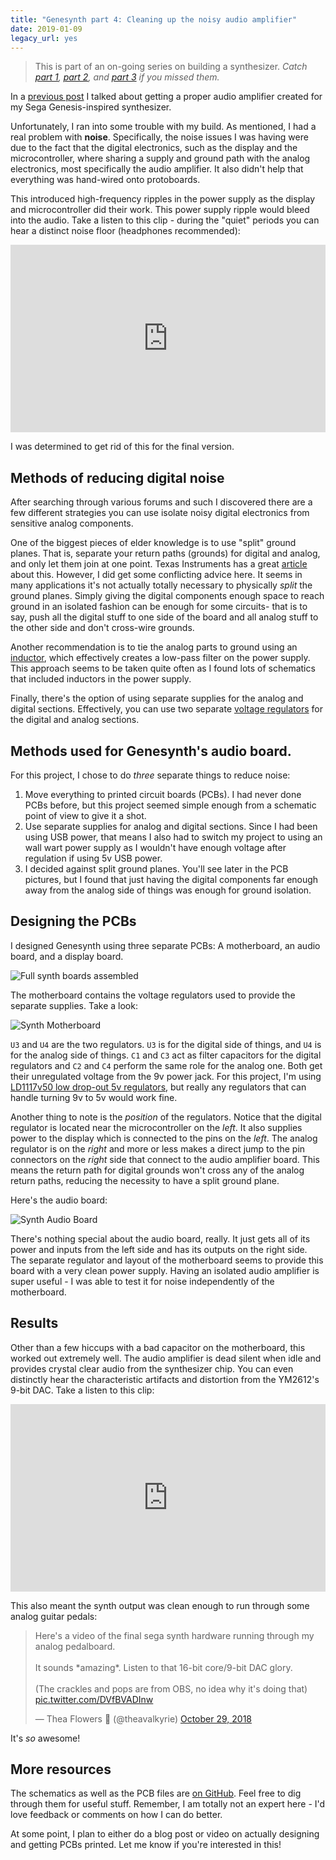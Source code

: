 ```yaml
---
title: "Genesynth part 4: Cleaning up the noisy audio amplifier"
date: 2019-01-09
legacy_url: yes
---
```


> This is part of an on-going series on building a synthesizer. *Catch [part 1](../genesynth-part-1-idea-and-research), [part 2](../genesynth-part-2-basic-communication), and [part 3](../genesynth-part-3-proper-audio) if you missed them.*

In a [previous post](../genesynth-part-3-proper-audio) I talked about getting a proper audio amplifier created for my Sega Genesis-inspired synthesizer.

Unfortunately, I ran into some trouble with my build. As mentioned, I had a real problem with **noise**. Specifically, the noise issues I was having were due to the fact that the digital electronics, such as the display and the microcontroller, where sharing a supply and ground path with the analog electronics, most specifically the audio amplifier. It also didn't help that everything was hand-wired onto protoboards.

This introduced high-frequency ripples in the power supply as the display and microcontroller did their work. This power supply ripple would bleed into the audio. Take a listen to this clip - during the "quiet" periods you can hear a distinct noise floor (headphones recommended):

<iframe width="100%" height="300" scrolling="no" frameborder="no" allow="autoplay" src="https://w.soundcloud.com/player/?url=https%3A//api.soundcloud.com/tracks/475899672%3Fsecret_token%3Ds-wSkPk&color=%23ff5500&auto_play=false&hide_related=false&show_comments=true&show_user=true&show_reposts=false&show_teaser=true&visual=true"></iframe>

I was determined to get rid of this for the final version.

## Methods of reducing digital noise

After searching through various forums and such I discovered there are a few different strategies you can use isolate noisy digital electronics from sensitive analog components.

One of the biggest pieces of elder knowledge is to use "split" ground planes. That is, separate your return paths (grounds) for digital and analog, and only let them join at one point. Texas Instruments has a great [article](http://www.ti.com/lit/an/slyt512/slyt512.pdf) about this. However, I did get some conflicting advice here. It seems in many applications it's not actually totally necessary to physically *split* the ground planes. Simply giving the digital components enough space to reach ground in an isolated fashion can be enough for some circuits- that is to say, push all the digital stuff to one side of the board and all analog stuff to the other side and don't cross-wire grounds.

Another recommendation is to tie the analog parts to ground using an [inductor](https://www.tempoautomation.com/toms-circuits/power-supply-filter-design-for-pcb/), which effectively creates a low-pass filter on the power supply. This approach seems to be taken quite often as I found lots of schematics that included inductors in the power supply.

Finally, there's the option of using separate supplies for the analog and digital sections. Effectively, you can use two separate [voltage regulators](https://en.wikipedia.org/wiki/Voltage_regulator) for the digital and analog sections.

## Methods used for Genesynth's audio board.

For this project, I chose to do *three* separate things to reduce noise:

1. Move everything to printed circuit boards (PCBs). I had never done PCBs before, but this project seemed simple enough from a schematic point of view to give it a shot.
2. Use separate supplies for analog and digital sections. Since I had been using USB power, that means I also had to switch my project to using an wall wart power supply as I wouldn't have enough voltage after regulation if using 5v USB power.
3. I decided against split ground planes. You'll see later in the PCB pictures, but I found that just having the digital components far enough away from the analog side of things was enough for ground isolation.

## Designing the PCBs

I designed Genesynth using three separate PCBs: A motherboard, an audio board, and a display board.

![Full synth boards assembled](../static/genesynth-boards.jpg)

The motherboard contains the voltage regulators used to provide the separate supplies. Take a look:

![Synth Motherboard](../static/genesynth-empty-motherboard.jpg)

`U3` and `U4` are the two regulators. `U3` is for the digital side of things, and `U4` is for the analog side of things. `C1` and `C3` act as filter capacitors for the digital regulators and `C2` and `C4` perform the same role for the analog one. Both get their unregulated voltage from the 9v power jack. For this project, I'm using [LD1117v50 low drop-out 5v regulators](https://www.digikey.com/product-detail/en/stmicroelectronics/LD1117V50/497-7311-5-ND/1663515), but really any regulators that can handle turning 9v to 5v would work fine.

Another thing to note is the *position* of the regulators. Notice that the digital regulator is located near the microcontroller on the *left*. It also supplies power to the display which is connected to the pins on the *left*. The analog regulator is on the *right* and more or less makes a direct jump to the pin connectors on the *right* side that connect to the audio amplifier board. This means the return path for digital grounds won't cross any of the analog return paths, reducing the necessity to have a split ground plane.

Here's the audio board:

![Synth Audio Board](../static/genesynth-audio-board-empty.jpg)

There's nothing special about the audio board, really. It just gets all of its power and inputs from the left side and has its outputs on the right side. The separate regulator and layout of the motherboard seems to provide this board with a very clean power supply. Having an isolated audio amplifier is super useful - I was able to test it for noise independently of the motherboard.

## Results

Other than a few hiccups with a bad capacitor on the motherboard, this worked out extremely well. The audio amplifier is dead silent when idle and provides crystal clear audio from the synthesizer chip. You can even distinctly hear the characteristic artifacts and distortion from the YM2612's 9-bit DAC. Take a listen to this clip:

<iframe width="100%" height="300" scrolling="no" frameborder="no" allow="autoplay" src="https://w.soundcloud.com/player/?url=https%3A//api.soundcloud.com/tracks/524990358%3Fsecret_token%3Ds-vg1gD&color=%23ff5500&auto_play=false&hide_related=false&show_comments=true&show_user=true&show_reposts=false&show_teaser=true&visual=true"></iframe>

This also meant the synth output was clean enough to run through some analog guitar pedals:

<blockquote class="twitter-tweet" data-lang="en"><p lang="en" dir="ltr">Here&#39;s a video of the final sega synth hardware running through my analog pedalboard.<br><br>It sounds *amazing*. Listen to that 16-bit core/9-bit DAC glory.<br><br>(The crackles and pops are from OBS, no idea why it&#39;s doing that) <a href="https://t.co/DVfBVADInw">pic.twitter.com/DVfBVADInw</a></p>&mdash; Thea Flowers 🌺 (@theavalkyrie) <a href="https://twitter.com/theavalkyrie/status/1056783107196473344?ref_src=twsrc%5Etfw">October 29, 2018</a></blockquote>
<script async src="https://platform.twitter.com/widgets.js" charset="utf-8"></script>

It's *so* awesome!

## More resources

The schematics as well as the PCB files are [on GitHub](https://github.com/theacodes/genesynth/tree/master/hardware). Feel free to dig through them for useful stuff. Remember, I am totally not an expert here - I'd love feedback or comments on how I can do better.

At some point, I plan to either do a blog post or video on actually designing and getting PCBs printed. Let me know if you're interested in this!
